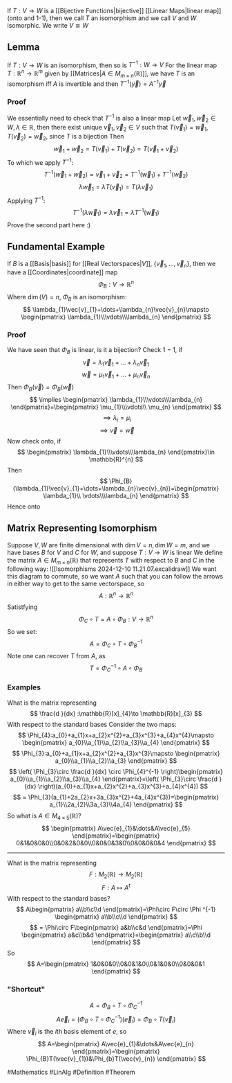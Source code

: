 If $T:V\to W$ is a [[Bijective Functions|bijective]] [[Linear Maps|linear map]] (onto and 1-1), then we call $T$ an isomorphism and we call $V$ and $W$ isomorphic. We write $V\cong W$
## Lemma
If $T:V\to W$ is an isomorphism, then so is $T^{-1}:W\to V$ 
For the linear map $T:\mathbb{R}^{n}\to \mathbb{R}^m$ given by [[Matrices|$A\in M_{m\times n}(\mathbb{R})$]], we have $T$ is an isomorphism iff $A$ is invertible and then $T^{-1}(\vec{y})=A^{-1}\vec{y}$
### Proof
We essentially need to check that $T^{-1}$ is also a linear map
Let $\vec{w}_{1},\vec{w}_{2}\in W,\lambda \in\mathbb{R}$, then there exist unique $\vec{v}_{1},\vec{v}_{2}\in V$ such that $T(\vec{v}_{1})=\vec{w}_{1},T(\vec{v}_{2})=\vec{w}_{2}$, since $T$ is a bijection
Then
$$
\vec{w}_{1}+\vec{w}_{2}=T(\vec{v}_{1})+T(\vec{v}_{2})=T(\vec{v}_{1}+\vec{v}_{2})
$$
To which we apply $T^{-1}$:
$$
T^{-1}(\vec{w}_{1}+\vec{w}_{2})=\vec{v}_{1}+\vec{v}_{2}=T^{-1}(\vec{w}_{1})+T^{-1}(\vec{w}_{2})
$$
$$
\lambda \vec{w}_{1}=\lambda T(\vec{v}_{1})=T(\lambda \vec{v}_{1})
$$
Applying $T^{-1}$:
$$
T^{-1}(\lambda \vec{w}_{1})=\lambda \vec{v}_{1}=\lambda T^{-1}(\vec{w}_{1})
$$
Prove the second part here :)
## Fundamental Example
If $B$ is a [[Basis|basis]] for [[Real Vectorspaces|$V$]], $\{ \vec{v}_{1},\dots,\vec{v}_{n} \}$, then we have a [[Coordinates|coordinate]] map
$$
\Phi_{B}:V\to \mathbb{R}^{n}
$$
Where $\dim(V)=n$, $\Phi_{B}$ is an isomorphism:
$$
\lambda_{1}\vec{v}_{1}+\dots+\lambda_{n}\vec{v}_{n}\mapsto \begin{pmatrix}
\lambda_{1}\\\vdots\\\lambda_{n}
\end{pmatrix}
$$
### Proof
We have seen that $\Phi_{B}$ is linear, is it a bijection?
Check 1$\hspace{0pt}-1$, if
$$
\vec{v}=\lambda_{1}\vec{v}_{1}+\dots+\lambda_{n}\vec{v}_{1}
$$
$$
 \vec{w}=\mu_{1}\vec{v}_{1}+\dots+\mu_{n}\vec{v}_{n}
$$
Then $\Phi_{B}(\vec{v})=\Phi_{B}(\vec{w})$
$$
\implies \begin{pmatrix}
\lambda_{1}\\\vdots\\\lambda_{n}
\end{pmatrix}=\begin{pmatrix}
\mu_{1}\\\vdots\\ \mu_{n}
\end{pmatrix}
$$
$$
\implies \lambda_{i}=\mu_{i}
$$
$$
\implies \vec{v}=\vec{w}
$$
Now check onto, if
$$
\begin{pmatrix}
\lambda_{1}\\\vdots\\\lambda_{n}
\end{pmatrix}\in \mathbb{R}^{n}
$$
Then
$$
\Phi_{B}(\lambda_{1}\vec{v}_{1}+\dots+\lambda_{n}\vec{v}_{n})=\begin{pmatrix}
\lambda_{1}\\ \vdots\\\lambda_{n}
\end{pmatrix}
$$
Hence onto
## Matrix Representing Isomorphism
Suppose $V,W$ are finite dimensional with $\dim V=n,\dim W=m$, and we have bases $B$ for $V$ and $C$ for $W$, and suppose $T:V\to W$ is linear
We define the matrix $A\in M_{m\times n}(\mathbb{R})$ that represents $T$ with respect to $B$ and $C$ in the following way:
![[Isomorphisms 2024-12-10 11.21.07.excalidraw]]
We want this diagram to commute, so we want $A$ such that you can follow the arrows in either way to get to the same vectorspace, so
$$
A:\mathbb{R}^{n}\to \mathbb{R}^{n}
$$
Satistfying  
$$
\Phi_{C}\circ T=A\circ \Phi_{B}:V \to \mathbb{R}^{n}
$$
So we set:
$$
A=\Phi_{C}\circ T\circ \Phi_{B}^{-1}
$$
Note one can recover $T$ from $A$, as
$$
T=\Phi_{C}^{-1} \circ A \circ \Phi_{B}
$$
### Examples
What is the matrix representing
$$
\frac{d }{dx} :\mathbb{R}[x]_{4}\to \mathbb{R}[x]_{3}
$$
With respect to the standard bases
Consider the two maps:
$$
\Phi_{4}:a_{0}+a_{1}x+a_{2}x^{2}+a_{3}x^{3}+a_{4}x^{4}\mapsto \begin{pmatrix}
a_{0}\\a_{1}\\a_{2}\\a_{3}\\a_{4}
\end{pmatrix}
$$
$$
\Phi_{3}:a_{0}+a_{1}x+a_{2}x^{2}+a_{3}x^{3}\mapsto \begin{pmatrix}
a_{0}\\a_{1}\\a_{2}\\a_{3}
\end{pmatrix}
$$
$$
\left( \Phi_{3}\circ \frac{d }{dx} \circ \Phi_{4}^{-1} \right)\begin{pmatrix}
a_{0}\\a_{1}\\a_{2}\\a_{3}\\a_{4}
\end{pmatrix}=\left( \Phi_{3}\circ \frac{d }{dx}  \right)(a_{0}+a_{1}x+a_{2}x^{2}+a_{3}x^{3}+a_{4}x^{4})
$$
$$
= \Phi_{3}(a_{1}+2a_{2}x+3a_{3}x^{2}+4a_{4}x^{3})=\begin{pmatrix}
a_{1}\\2a_{2}\\3a_{3}\\4a_{4}
\end{pmatrix}
$$
So what is $A\in M_{4\times 5}(\mathbb{R})$?
$$
\begin{pmatrix}
A\vec{e}_{1}&\dots&A\vec{e}_{5}
\end{pmatrix}=\begin{pmatrix}
0&1&0&0&0\\0&0&2&0&0\\0&0&0&3&0\\0&0&0&0&4
\end{pmatrix}
$$
___
What is the matrix representing 
$$
F:M_{2}(\mathbb{R})\to M_{2}(\mathbb{R})
$$
$$
 F:A\mapsto A^{t}
$$
With respect to the standard bases?
$$
A\begin{pmatrix}
a\\b\\c\\d
\end{pmatrix}=\Phi\circ F\circ \Phi ^{-1} \begin{pmatrix}
a\\b\\c\\d
\end{pmatrix}
$$
$$
= \Phi\circ F\begin{pmatrix}
a&b\\c&d
\end{pmatrix}=\Phi \begin{pmatrix}
a&c\\b&d
\end{pmatrix}=\begin{pmatrix}
a\\c\\b\\d
\end{pmatrix}
$$
So 
$$
A=\begin{pmatrix}
1&0&0&0\\0&0&1&0\\0&1&0&0\\0&0&0&1
\end{pmatrix}
$$
### "Shortcut"
$$
A=\Phi_{B}\circ T\circ \Phi_{C}^{-1}
$$
$$
 A\vec{e}_{i}=(\Phi_{B} \circ T\circ \Phi_{C}^{-1})(\vec{e}_{i})=\Phi _{B}\circ T(\vec{v}_{i})
$$
Where $\vec{v}_{i}$ is the $i$th basis element of $e$, so
$$
A=\begin{pmatrix}
A\vec{e}_{1}&\dots&A\vec{e}_{n}
\end{pmatrix}=\begin{pmatrix}
\Phi_{B}T(\vec{v}_{1})&\Phi_{b}T(\vec{v}_{n})
\end{pmatrix}
$$

#Mathematics #LinAlg #Definition #Theorem 